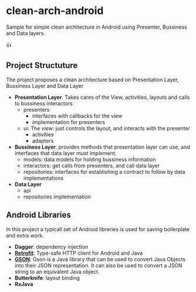 # clean-arch-android

Sample for simple clean architecture in Android using Presenter, Bussiness and Data layers.

:+1:

## Project Structuture

The project proposes a clean architecture based on Presentation Layer, Bussiness Layer and Data Layer
+ **Presentation Layer**. Takes cares of the View, activities, layouts and calls to bussiness interactors
  - presenters
    - interfaces with callbacks for the view
    - implementation for presenters
  - ui: The *view*: just controls the layout, and interacts with the presenter
    - activities
    - adapters  
+ **Bussiness Layer**. provides  methods that presentation layer can use, and interfaces that data layer must implement.
  - models: data models for holding bussiness information
  - interactors: get calls from presenters, and call data layer
  - repositories: interfaces for establishing a contract to follow by data implementations
+ **Data Layer**
  - api
  - repositories implementation
  
## Android Libraries

In this project a typicall set of Android libreries is used for saving boilerplate and extra work.

+ **Dagger**: dependency injection
+ [**Retrofit**](https://github.com/square/retrofit): Type-safe HTTP client for Android and Java
+ [**GSON**](https://github.com/google/gson): Gson is a Java library that can be used to convert Java Objects into their JSON representation. It can also be used to convert a JSON string to an equivalent Java object.
+ **Butterknife**: layout binding
+ **RxJava**
